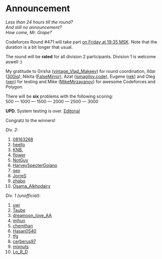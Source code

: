 # Announcement

*Less than 24 hours till the round?*   
 *And still no announcement?*   
 *How come, Mr. Grape?*   


Codeforces Round #471 will take part [on Friday at 19:35 MSK](https://codeforces.com/https://www.timeanddate.com/worldclock/fixedtime.html?msg=Codeforces+Round+%23471+%28Div.+2%29&iso=20180323T1935&p1=352&ah=2&am=30). Note that the duration is a bit longer that usual.

The round will be **rated** for all division 2 participants. Division 1 is welcome aswell :)

My gratitude to Grisha ([vintage_Vlad_Makeev](https://codeforces.com/profile/vintage_Vlad_Makeev "International Grandmaster vintage_Vlad_Makeev")) for round coordination, Ildar ([300iq](https://codeforces.com/profile/300iq "International Grandmaster 300iq")), Nikita ([FalseMirror](https://codeforces.com/profile/FalseMirror "Candidate Master FalseMirror")), Azat ([ismagilov.code](https://codeforces.com/profile/ismagilov.code "Candidate Master ismagilov.code")), Eugene ([rek](https://codeforces.com/profile/rek "Candidate Master rek")) and Oleg ([xen](https://codeforces.com/profile/xen "Candidate Master xen")) for testing and Mike ([MikeMirzayanov](https://codeforces.com/profile/MikeMirzayanov "Headquarters, MikeMirzayanov")) for awesome Codeforces and Polygon. 

There will be **six** problems with the following scoring:   
 500 — 1000 — 1500 — 2000 — 2500 — 3000

**UPD.** System testing is over. [Editorial](//codeforces.comEditorial.md) 

Congratz to the winners!

*Div. 2:* 

1. [08163268](https://codeforces.com/profile/08163268 "Expert 08163268")
2. [heello](https://codeforces.com/profile/heello "Expert heello")
3. [KNB.](https://codeforces.com/profile/KNB. "Expert KNB.")
4. [flower](https://codeforces.com/profile/flower "Expert flower")
5. [NotGuy](https://codeforces.com/profile/NotGuy "Unrated, NotGuy")
6. [HarveySpecterGoiano](https://codeforces.com/profile/HarveySpecterGoiano "Specialist HarveySpecterGoiano")
7. [seo](https://codeforces.com/profile/seo "Expert seo")
8. [JorreS](https://codeforces.com/profile/JorreS "Expert JorreS")
9. [zhabo](https://codeforces.com/profile/zhabo "Expert zhabo")
10. [Osama_Alkhodairy](https://codeforces.com/profile/Osama_Alkhodairy "Expert Osama_Alkhodairy")

*Div. 1 (unofficial):* 

1. [uwi](https://codeforces.com/profile/uwi "International Grandmaster uwi")
2. [Taube](https://codeforces.com/profile/Taube "Master Taube")
3. [dreamoon_love_AA](https://codeforces.com/profile/dreamoon_love_AA "International Grandmaster dreamoon_love_AA")
4. [mjhun](https://codeforces.com/profile/mjhun "Grandmaster mjhun")
5. [chemthan](https://codeforces.com/profile/chemthan "Master chemthan")
6. [Hasan0540](https://codeforces.com/profile/Hasan0540 "Candidate Master Hasan0540")
7. [tfg](https://codeforces.com/profile/tfg "Master tfg")
8. [cerberus97](https://codeforces.com/profile/cerberus97 "Master cerberus97")
9. [mixnuts](https://codeforces.com/profile/mixnuts "Candidate Master mixnuts")
10. [Lo_R_D](https://codeforces.com/profile/Lo_R_D "Candidate Master Lo_R_D")
